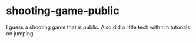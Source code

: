 # shooting-game-public
I guess a shooting game that is public. Also did a little tech with tim tutorials on jumping.
